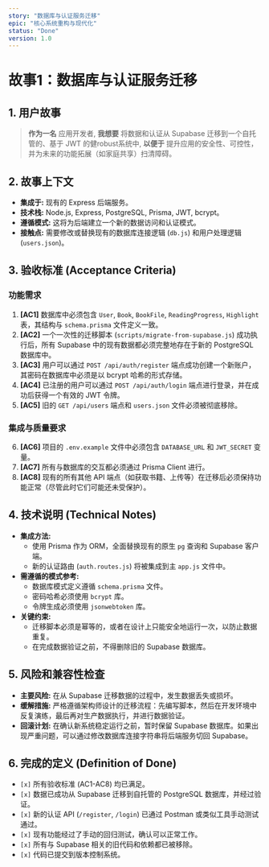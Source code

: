 ```yaml
---
story: "数据库与认证服务迁移"
epic: "核心系统重构与现代化"
status: "Done"
version: 1.0
---
```


# 故事1：数据库与认证服务迁移

## 1. 用户故事

> **作为一名** 应用开发者,
> **我想要** 将数据和认证从 Supabase 迁移到一个自托管的、基于 JWT 的健robust系统中,
> **以便于** 提升应用的安全性、可控性，并为未来的功能拓展（如家庭共享）扫清障碍。

## 2. 故事上下文

*   **集成于:** 现有的 Express 后端服务。
*   **技术栈:** Node.js, Express, PostgreSQL, Prisma, JWT, bcrypt。
*   **遵循模式:** 这将为后端建立一个新的数据访问和认证模式。
*   **接触点:** 需要修改或替换现有的数据库连接逻辑 (`db.js`) 和用户处理逻辑 (`users.json`)。

## 3. 验收标准 (Acceptance Criteria)

### 功能需求

1.  **[AC1]** 数据库中必须包含 `User`, `Book`, `BookFile`, `ReadingProgress`, `Highlight` 表，其结构与 `schema.prisma` 文件定义一致。
2.  **[AC2]** 一个一次性的迁移脚本 (`scripts/migrate-from-supabase.js`) 成功执行后，所有 Supabase 中的现有数据都必须完整地存在于新的 PostgreSQL 数据库中。
3.  **[AC3]** 用户可以通过 `POST /api/auth/register` 端点成功创建一个新账户，其密码在数据库中必须是以 bcrypt 哈希的形式存储。
4.  **[AC4]** 已注册的用户可以通过 `POST /api/auth/login` 端点进行登录，并在成功后获得一个有效的 JWT 令牌。
5.  **[AC5]** 旧的 `GET /api/users` 端点和 `users.json` 文件必须被彻底移除。

### 集成与质量要求

6.  **[AC6]** 项目的 `.env.example` 文件中必须包含 `DATABASE_URL` 和 `JWT_SECRET` 变量。
7.  **[AC7]** 所有与数据库的交互都必须通过 Prisma Client 进行。
8.  **[AC8]** 现有的所有其他 API 端点（如获取书籍、上传等）在迁移后必须保持功能正常（尽管此时它们可能还未受保护）。

## 4. 技术说明 (Technical Notes)

*   **集成方法:**
    *   使用 Prisma 作为 ORM，全面替换现有的原生 `pg` 查询和 Supabase 客户端。
    *   新的认证路由 (`auth.routes.js`) 将被集成到主 `app.js` 文件中。
*   **需遵循的模式参考:**
    *   数据库模式定义遵循 `schema.prisma` 文件。
    *   密码哈希必须使用 `bcrypt` 库。
    *   令牌生成必须使用 `jsonwebtoken` 库。
*   **关键约束:**
    *   迁移脚本必须是幂等的，或者在设计上只能安全地运行一次，以防止数据重复。
    *   在完成数据验证之前，不得删除旧的 Supabase 数据库。

## 5. 风险和兼容性检查

*   **主要风险:** 在从 Supabase 迁移数据的过程中，发生数据丢失或损坏。
*   **缓解措施:** 严格遵循架构师设计的迁移流程：先编写脚本，然后在开发环境中反复演练，最后再对生产数据执行，并进行数据验证。
*   **回滚计划:** 在确认新系统稳定运行之前，暂时保留 Supabase 数据库。如果出现严重问题，可以通过修改数据库连接字符串将后端服务切回 Supabase。

## 6. 完成的定义 (Definition of Done)

*   `[x]` 所有验收标准 (AC1-AC8) 均已满足。
*   `[x]` 数据已成功从 Supabase 迁移到自托管的 PostgreSQL 数据库，并经过验证。
*   `[x]` 新的认证 API (`/register`, `/login`) 已通过 Postman 或类似工具手动测试通过。
*   `[x]` 现有功能经过了手动的回归测试，确认可以正常工作。
*   `[x]` 所有与 Supabase 相关的旧代码和依赖都已被移除。
*   `[x]` 代码已提交到版本控制系统。
